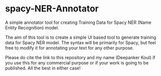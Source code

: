 # spacy-NER-Annotator
A simple annotator tool for creating Training Data for Spacy NER (Name
Entity Recognition) model.

The aim of this tool is to create a simple UI based tool to generate
training data for Spacy NER model. The syntax will be primarily for
Spacy, but feel free to modify it for annotating your text for any
other purpose.

Please do cite the link to this repository and my name (Deepanker Koul)
if you use this for any commercial purpose or if your work is going to
be published. All the best in either case!

